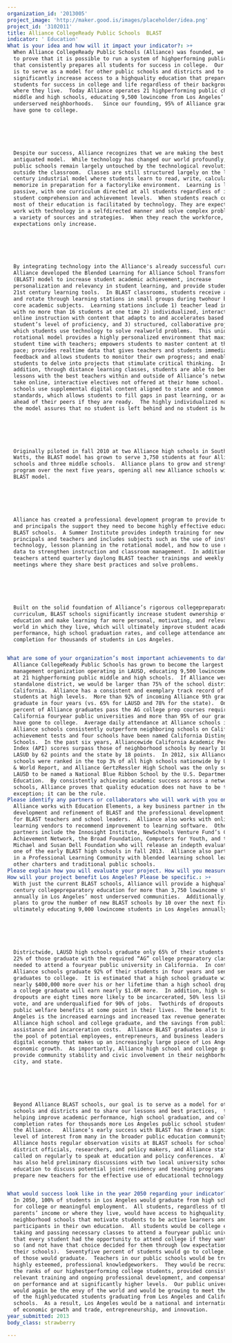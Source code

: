 ```yaml
---
organization_id: '2013005'
project_image: 'http://maker.good.is/images/placeholder/idea.png'
project_id: '3102011'
title: Alliance CollegeReady Public Schools  BLAST
indicator: ' Education'
What is your idea and how will it impact your indicator?: >+
  When Alliance CollegeReady Public Schools (Alliance) was founded, we set out
  to prove that it is possible to run a system of highperforming public schools
  that consistently prepares all students for success in college.  Our intention
  is to serve as a model for other public schools and districts and to
  significantly increase access to a highquality education that prepares all
  students for success in college and life regardless of their background or
  where they live.  Today Alliance operates 21 highperforming public charter
  middle and high schools, educating 9,500 lowincome from Los Angeles’ most
  underserved neighborhoods.   Since our founding, 95% of Alliance graduates
  have gone to college.   






  Despite our success, Alliance recognizes that we are making the best of an
  antiquated model.  While technology has changed our world profoundly, K12
  public schools remain largely untouched by the technological revolution
  outside the classroom.  Classes are still structured largely on the late 19th
  century industrial model where students learn to read, write, calculate, and
  memorize in preparation for a factorylike environment.  Learning is largely
  passive, with one curriculum directed at all students regardless of individual
  student comprehension and achievement levels.  When students reach college,
  most of their education is facilitated by technology. They are expected to
  work with technology in a selfdirected manner and solve complex problems using
  a variety of sources and strategies.  When they reach the workforce, those
  expectations only increase.   






  By integrating technology into the Alliance's already successful curriculum,
  Alliance developed the Blended Learning for Alliance School Transformation
  (BLAST) model to increase student academic achievement, increase
  personalization and relevancy in student learning, and provide students with
  21st century learning tools.  In BLAST classrooms, students receive a laptop
  and rotate through learning stations in small groups during twohour blocks for
  core academic subjects.  Learning stations include 1) teacher lead instruction
  with no more than 16 students at one time 2) individualized, interactive
  online instruction with content that adapts to and accelerates based on each
  student’s level of proficiency, and 3) structured, collaborative projects in
  which students use technology to solve realworld problems.  This unique
  rotational model provides a highly personalized environment that maximizes
  student time with teachers; empowers students to master content at their own
  pace; provides realtime data that gives teachers and students immediate
  feedback and allows students to monitor their own progress; and enables
  students to delve into projects that stimulate critical thinking.  In
  addition, through distance learning classes, students are able to benefit from
  lessons with the best teachers within and outside of Alliance’s network, and
  take online, interactive electives not offered at their home school.  BLAST
  schools use supplemental digital content aligned to state and common core
  standards, which allows students to fill gaps in past learning, or accelerate
  ahead of their peers if they are ready.  The highly individualized nature of
  the model assures that no student is left behind and no student is held back.






  Originally piloted in fall 2010 at two Alliance high schools in South LA and
  Watts, the BLAST model has grown to serve 3,750 students at four Alliance high
  schools and three middle schools.  Alliance plans to grow and strengthen this
  program over the next five years, opening all new Alliance schools with the
  BLAST model. 






  Alliance has created a professional development program to provide teachers
  and principals the support they need to become highly effective educators in
  BLAST schools.  A Summer Institute provides indepth training for new BLAST
  principals and teachers and includes subjects such as the use of instructional
  technology, lesson planning in the rotational model, and how to use realtime
  data to strengthen instruction and classroom management.  In addition,
  teachers attend quarterly daylong BLAST teacher trainings and weekly planning
  meetings where they share best practices and solve problems. 






  Built on the solid foundation of Alliance’s rigorous collegepreparatory
  curriculum, BLAST schools significantly increase student ownership of their
  education and make learning far more personal, motivating, and relevant to the
  world in which they live, which will ultimately improve student academic
  performance, high school graduation rates, and college attendance and
  completion for thousands of students in Los Angeles.   


What are some of your organization’s most important achievements to date?: >-
  Alliance CollegeReady Public Schools has grown to become the largest charter
  management organization operating in LAUSD, educating 9,500 lowincome students
  at 21 highperforming public middle and high schools.  If Alliance were a
  standalone district, we would be larger than 75% of the school districts in
  California.  Alliance has a consistent and exemplary track record of educating
  students at high levels.  More than 92% of incoming Alliance 9th graders
  graduate in four years (vs. 65% for LAUSD and 78% for the state).  One hundred
  percent of Alliance graduates pass the AG college prep courses required by
  California fouryear public universities and more than 95% of our graduates
  have gone to college.  Average daily attendance at Alliance schools is 95%. 
  Alliance schools consistently outperform neighboring schools on California
  achievement tests and four schools have been named California Distinguished
  Schools.  In the past six years, Alliancewide California Academic Performance
  Index (API) scores surpass those of neighborhood schools by nearly 100 points,
  LASUD by 62 points and the state by 18 points.  In 2012, six Alliance high
  schools were ranked in the top 3% of all high schools nationwide by U.S. News
  & World Report, and Alliance GertzRessler High School was the only school in
  LAUSD to be named a National Blue Ribbon School by the U.S. Department of
  Education.  By consistently achieving academic success across a network of 21
  schools, Alliance proves that quality education does not have to be the
  exception; it can be the rule.  
Please identify any partners or collaborators who will work with you on this project.: >-
  Alliance works with Education Elements, a key business partner in the
  development and refinement of BLAST and the professional development program
  for BLAST teachers and school leaders.  Alliance also works with online
  learning vendors to recommend improvement to learning software.  Other key
  partners include the Innosight Institute, NewSchools Venture Fund’s College
  Achievement Network, the Broad Foundation, Computers for Youth, and the
  Michael and Susan Dell Foundation who will release an indepth evaluation on
  one of the early BLAST high schools in fall 2013.  Alliance also participates
  in a Professional Learning Community with blended learning school leaders from
  other charters and traditional public schools. 
Please explain how you will evaluate your project. How will you measure success?: "Alliance will evaluate BLAST using a number of measures and methodology.  We measure student academic performance based on the percent of students scoring proficient or advanced on California State Standards Tests (and will continue to do so using the Common Core standards when California transitions to those standards in 2015).  We also look at the number of students graduating high school in four years, and attending and graduating from college.  Measures of college preparedness include number of students taking and passing AP classes, number of students passing the Cal State University Early Assessment Program, and performance on SAT and ACT college entrance exams.  To discern teacher, principal, and student satisfaction and identify areas for needed improvement in BLAST schools, we conduct regular surveys with faculty, students, and families.  We also partner with outside evaluators to provide objective thirdparty feedback on what is working and what needs to improve the BLAST model.  Specific key measures of success for each BLAST school are: \n\n\n*\tAfter three years, students in BLAST schools will match or\n\n\n        surpass Alliancewide averages on state standardized tests. \n\n\n*\tAfter three years, BLAST schools will achieve a school ranking of \n\n\n        8 on the state Academic Performance Index (API) and surpass \n\n\n       Annual Yearly Progress (AYP) targets as mandated by the U.S.      \n\n\n       Department of Education.  \n\n\n*\tNinetyfive percent of incoming 9th graders will graduate in four\n\n\n        years. \n\n\n*\tNinety percent of graduates will go to college. \n\n\n*\tNinety percent of alumni will graduate from college in 6 years. \n\n\n*\tAfter four years, Alliance BLAST schools will be selfsustaining on \n\n\n        public funding.    \n\n\n"
How will your project benefit Los Angeles? Please be specific.: >+
  With just the current BLAST schools, Alliance will provide a highquality, 21st
  century collegepreparatory education for more than 3,750 lowincome students
  annually in Los Angeles’ most underserved communities.  Additionally, Alliance
  plans to grow the number of new BLAST schools by 10 over the next five years,
  ultimately educating 9,000 lowincome students in Los Angeles annually.   






  Districtwide, LAUSD high schools graduate only 65% of their students and only
  22% of those graduate with the required “AG” college preparatory classes
  needed to attend a fouryear public university in California.  In contrast,
  Alliance schools graduate 92% of their students in four years and send 95% of
  graduates to college.  It is estimated that a high school graduate will earn
  nearly $400,000 more over his or her lifetime than a high school dropout, and
  a college graduate will earn nearly $1.6M more.  In addition, high school
  dropouts are eight times more likely to be incarcerated, 50% less likely to
  vote, and are underqualified for 90% of jobs.  Twothirds of dropouts will use
  public welfare benefits at some point in their lives.  The benefit to Los
  Angeles is the increased earnings and increased tax revenue generated for each
  Alliance high school and college graduate, and the savings from public
  assistance and incarceration costs.  Alliance BLAST graduates also increase
  the pool of potential employees, entrepreneurs, and business leaders in the
  digital economy that makes up an increasingly large piece of Los Angeles’
  economic growth.  As importantly, Alliance high school and college graduates
  provide community stability and civic involvement in their neighborhoods,
  city, and state.   






  Beyond Alliance BLAST schools, our goal is to serve as a model for other
  schools and districts and to share our lessons and best practices,  therefore
  helping improve academic performance, high school graduation, and college
  completion rates for thousands more Los Angeles public school students outside
  the Alliance.   Alliance’s early success with BLAST has drawn a significant
  level of interest from many in the broader public education community. 
  Alliance hosts regular observation visits at BLAST schools for school leaders,
  district officials, researchers, and policy makers, and Alliance staff are
  called on regularly to speak at education and policy conferences.  Alliance
  has also held preliminary discussions with two local university schools of
  education to discuss potential joint residency and teaching programs to
  prepare new teachers for the effective use of educational technology.  


What would success look like in the year 2050 regarding your indicator?: >-
  In 2050, 100% of students in Los Angeles would graduate from high school ready
  for college or meaningful employment.  All students, regardless of their
  parents’ income or where they live, would have access to highquality, public
  neighborhood schools that motivate students to be active learners and engaged
  participants in their own education.  All students would be college eligible,
  taking and passing necessary classes to attend a fouryear public university so
  that every student had the opportunity to attend college if they wanted to do
  so (and not have that choice decided for them through low expectations of
  their schools).  Seventyfive percent of students would go to college, and 100%
  of those would graduate.  Teachers in our public schools would be treated as
  highly esteemed, professional knowledgeworkers.  They would be recruited from
  the ranks of our highestperforming college students, provided consistent and
  relevant training and ongoing professional development, and compensated based
  on performance and at significantly higher levels.  Our public universities
  would again be the envy of the world and would be growing to meet the demands
  of the highlyeducated students graduating from Los Angeles and California high
  schools.  As a result, Los Angeles would be a national and international hub
  of economic growth and trade, entrepreneurship, and innovation.   
year_submitted: 2013
body_class: strawberry

---
```

